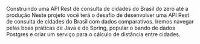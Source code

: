Construindo uma API Rest de consulta de cidades do Brasil do zero até a produção
Neste projeto você terá o desafio de desenvolver uma API Rest de consulta de 
cidades do Brasil com dados comparativos. Iremos navegar pelas boas práticas
de Java e do Spring, popular o bando de dados Postgres e criar um serviço para 
o cálculo de distância entre cidades.
